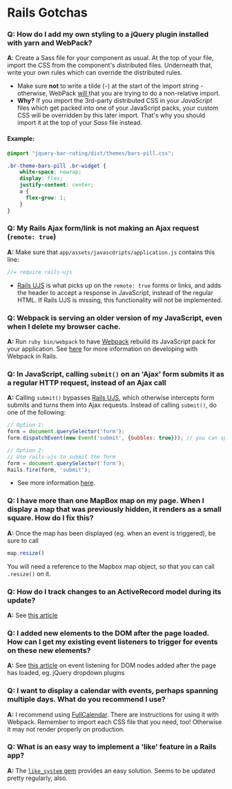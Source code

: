 # Rails Gotchas
### Q: How do I add my own styling to a jQuery plugin installed with yarn and WebPack?
**A**: Create a Sass file for your component as usual. At the top of your file, import the CSS from the component's distributed files. Underneath that, write your own rules which can override the distributed rules.

* Make sure **not** to write a tilde (`~`) at the start of the import string - otherwise, WebPack [will ](https://github.com/webpack-contrib/sass-loader#resolving-import-at-rules) that you are trying to do a non-relative import.
* **Why?** If you import the 3rd-party distributed CSS in your *JavaScript* files which get packed into one of your JavaScript packs, your custom CSS will be overridden by this later import. That's why you should import it at the top of your *Sass* file instead.

#### Example:

```scss
@import "jquery-bar-rating/dist/themes/bars-pill.css";

.br-theme-bars-pill .br-widget {
    white-space: nowrap;
    display: flex;
    justify-content: center;
    a {
      flex-grow: 1;
    }
}
```

### Q: My Rails Ajax form/link is not making an Ajax request (`remote: true`)
**A:** Make sure that `app/assets/javascdripts/application.js` contains this line:

```javascript
//= require rails-ujs
```
* [Rails UJS](https://github.com/rails/jquery-ujs) is what picks up on the `remote: true` forms or links, and adds the header to accept a response in JavaScript, instead of the regular HTML. If Rails UJS is missing, this functionality will not be implemented.

### Q: Webpack is serving an older version of my JavaScript, even when I delete my browser cache.
**A:** Run `ruby bin/webpack` to have [Webpack](https://webpack.js.org/) rebuild its JavaScript pack for your application. See [here](https://github.com/rails/webpacker#development) for more information on developing with Webpack in Rails.

### Q: In JavaScript, calling `submit()` on an 'Ajax' form submits it as a regular HTTP request, instead of an Ajax call
**A:** Calling `submit()` bypasses [Rails UJS](https://github.com/rails/jquery-ujs), which otherwise intercepts form submits and turns them into Ajax requests. Instead of calling `submit()`, do one of the following:
```javascript
// Option 1:
form = document.querySelector('form');
form.dispatchEvent(new Event('submit', {bubbles: true})); // you can specify more options in `Event()` for reliability across different browsers.

// Option 2:
// Use rails-ujs to submit the form
form = document.querySelector('form');
Rails.fire(form, 'submit');
```
* See more information [here](https://github.com/rails/rails/issues/29546#issuecomment-313981539).

### Q: I have more than one MapBox map on my page. When I display a map that was previously hidden, it renders as a small square. How do I fix this?
**A:** Once the map has been displayed (eg. when an event is triggered), be sure to call
```javascript
map.resize()
```
You will need a reference to the Mapbox map object, so that you can call `.resize()` on it.

### Q: How do I track changes to an ActiveRecord model during its update?
**A:** See [this article](http://ruby-journal.com/how-to-track-changes-with-after-callbacks-in-rails-3-or-newer/)

### Q: I added new elements to the DOM after the page loaded. How can I get my existing event listeners to trigger for events on these new elements?
**A:** See [this article](https://davidwalsh.name/event-delegate) on event listening for DOM nodes added after the page has loaded, eg. jQuery dropdown plugins 

### Q: I want to display a calendar with events, perhaps spanning multiple days. What do you recommend I use?
**A:** I recommend using [FullCalendar](https://fullcalendar.io/docs/initialize-es6). There are instructions for using it with Webpack. Remember to import each CSS file that you need, too! Otherwise it may not render properly on production.

### Q: What is an easy way to implement a 'like' feature in a Rails app?
**A:** The [`like_system` gem](https://github.com/pmviva/like_system) provides an easy solution. Seems to be updated pretty regularly, also.
